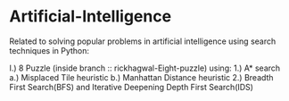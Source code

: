 # Artificial-Intelligence
Related to solving popular problems in artificial intelligence using search techniques in Python:

I.) 8 Puzzle (inside branch :: rickhagwal-Eight-puzzle) using:
    1.) A* search 
      a.) Misplaced Tile heuristic 
      b.) Manhattan Distance heuristic
    2.) Breadth First Search(BFS) and Iterative Deepening Depth First Search(IDS)
